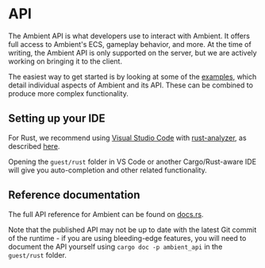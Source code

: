 # API

The Ambient API is what developers use to interact with Ambient. It offers full access to Ambient's ECS, gameplay behavior, and more. At the time of writing, the Ambient API is only supported on the server, but we are actively working on bringing it to the client.

The easiest way to get started is by looking at some of the [examples](https://github.com/AmbientRun/Ambient/tree/main/guest/rust/examples), which detail individual aspects of Ambient and its API. These can be combined to produce more complex functionality.

## Setting up your IDE

For Rust, we recommend using [Visual Studio Code](https://code.visualstudio.com/) with [rust-analyzer](https://rust-analyzer.github.io/), as described [here](https://code.visualstudio.com/docs/languages/rust).

Opening the `guest/rust` folder in VS Code or another Cargo/Rust-aware IDE will give you auto-completion and other related functionality.

## Reference documentation

The full API reference for Ambient can be found on [docs.rs](https://docs.rs/ambient_api).

Note that the published API may not be up to date with the latest Git commit of the runtime - if you are using bleeding-edge features, you will need to document the API yourself using `cargo doc -p ambient_api` in the `guest/rust` folder.

